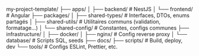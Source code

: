 my-project-template/
├── apps/
│   ├── backend/          # NestJS
│   └── frontend/         # Angular
├── packages/
│   ├── shared-types/     # Interfaces, DTOs, enums partagés
│   ├── shared-utils/     # Utilitaires communs (validation, formatage...)
│   └── shared-config/    # Constantes, configs communes
├── infrastructure/
│   ├── docker/
│   ├── nginx/           # Config reverse proxy
│   └── database/        # Scripts SQL, seeds
├── docs/
├── scripts/             # Build, deploy, dev
└── tools/               # Configs ESLint, Prettier, etc.